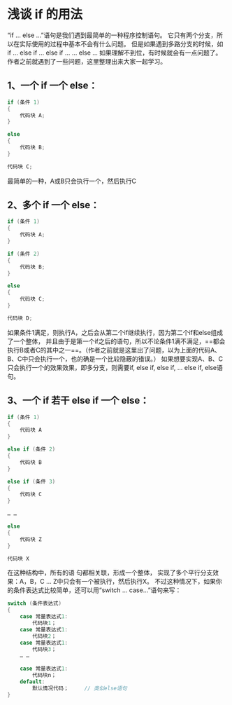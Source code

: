 # 浅谈 if 的用法

“if ... else ...”语句是我们遇到最简单的一种程序控制语句。 它只有两个分支，所以在实际使用的过程中基本不会有什么问题。 但是如果遇到多路分支的时候，如 if ... else if ... else if ... ... else ... 如果理解不到位，有时候就会有一点问题了。作者之前就遇到了一些问题，这里整理出来大家一起学习。

## 1、一个 if 一个 else：

```c
if (条件 1)
{
	代码块 A;
}

else
{
	代码块 B;
}

代码块 C;
```

最简单的一种，A或B只会执行一个，然后执行C  

## 2、多个 if 一个 else：

```c
if (条件 1)
{
	代码块 A;
}

if (条件 2)
{
	代码块 B;
}

else
{
	代码块 C;
}

代码块 D;
```

如果条件1满足，则执行A，之后会从第二个if继续执行，因为第二个if和else组成了一个整体， 并且由于是第一个if之后的语句，所以不论条件1满不满足，==都会执行B或者C的其中之一==。（作者之前就是这里出了问题，以为上面的代码A、B、C中只会执行一个，也的确是一个比较隐蔽的错误。） 如果想要实现A、B、C只会执行一个的效果效果，即多分支，则需要if, else if, else if, … else if, else语句。    

## 3、一个 if 若干 else if 一个 else：

```c
if (条件 1)
{
	代码块 A
}

else if (条件 2)
{
	代码块 B
}

else if (条件 3)
{
	代码块 C
}

… …

else
{
	代码块 Z
}

代码块 X
```

在这种结构中，所有的语 句都相关联，形成一个整体， 实现了多个平行分支效果：A，B，C … Z中只会有一个被执行，然后执行X。 不过这种情况下，如果你的条件表达式比较简单，还可以用“switch ... case...”语句来写：

```c
switch (条件表达式)
{
    case 常量表达式1:
        代码块1；
    case 常量表达式1:
        代码块2；
    case 常量表达式1:
        代码块3；
    … …
            
    case 常量表达式1:
        代码块n；    
    default:
        默认情况代码；		// 类似else语句
}
```

